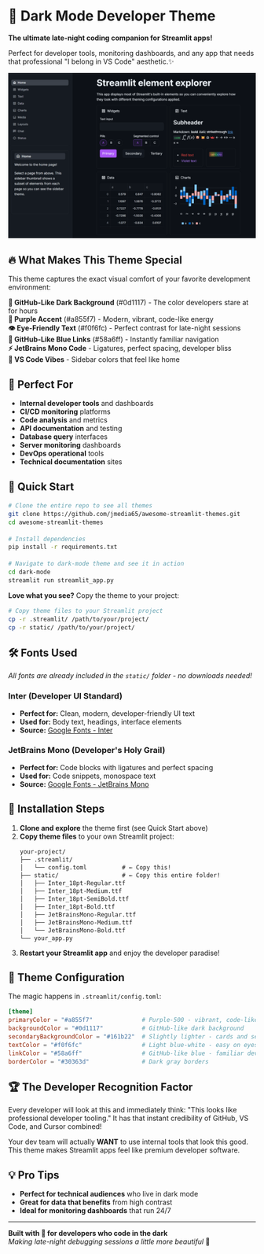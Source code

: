 # 🌙 Dark Mode Developer Theme

**The ultimate late-night coding companion for Streamlit apps!**

Perfect for developer tools, monitoring dashboards, and any app that needs that professional "I belong in VS Code" aesthetic.✨

![Dark Mode Developer Theme](dark-mode-dev.png)

## 🔥 What Makes This Theme Special

This theme captures the exact visual comfort of your favorite development environment:

**🖤 GitHub-Like Dark Background** (#0d1117) - The color developers stare at for hours  
**💜 Purple Accent** (#a855f7) - Modern, vibrant, code-like energy  
**👁️ Eye-Friendly Text** (#f0f6fc) - Perfect contrast for late-night sessions  
**🔗 GitHub-Like Blue Links** (#58a6ff) - Instantly familiar navigation  
**⚡ JetBrains Mono Code** - Ligatures, perfect spacing, developer bliss  
**🎯 VS Code Vibes** - Sidebar colors that feel like home

## 🎯 Perfect For

- **Internal developer tools** and dashboards
- **CI/CD monitoring** platforms
- **Code analysis** and metrics
- **API documentation** and testing
- **Database query** interfaces
- **Server monitoring** dashboards
- **DevOps operational** tools
- **Technical documentation** sites

## 🚀 Quick Start

```bash
# Clone the entire repo to see all themes
git clone https://github.com/jmedia65/awesome-streamlit-themes.git
cd awesome-streamlit-themes

# Install dependencies
pip install -r requirements.txt

# Navigate to dark-mode theme and see it in action
cd dark-mode
streamlit run streamlit_app.py
```

**Love what you see?** Copy the theme to your project:

```bash
# Copy theme files to your Streamlit project
cp -r .streamlit/ /path/to/your/project/
cp -r static/ /path/to/your/project/
```

## 🛠️ Fonts Used

_All fonts are already included in the `static/` folder - no downloads needed!_

### Inter (Developer UI Standard)

- **Perfect for:** Clean, modern, developer-friendly UI text
- **Used for:** Body text, headings, interface elements
- **Source:** [Google Fonts - Inter](https://fonts.google.com/specimen/Inter)

### JetBrains Mono (Developer's Holy Grail)

- **Perfect for:** Code blocks with ligatures and perfect spacing
- **Used for:** Code snippets, monospace text
- **Source:** [Google Fonts - JetBrains Mono](https://fonts.google.com/specimen/JetBrains+Mono)

## 📁 Installation Steps

1. **Clone and explore** the theme first (see Quick Start above)
2. **Copy theme files** to your own Streamlit project:
   ```
   your-project/
   ├── .streamlit/
   │   └── config.toml          # ← Copy this!
   ├── static/                  # ← Copy this entire folder!
   │   ├── Inter_18pt-Regular.ttf
   │   ├── Inter_18pt-Medium.ttf
   │   ├── Inter_18pt-SemiBold.ttf
   │   ├── Inter_18pt-Bold.ttf
   │   ├── JetBrainsMono-Regular.ttf
   │   ├── JetBrainsMono-Medium.ttf
   │   └── JetBrainsMono-Bold.ttf
   └── your_app.py
   ```
3. **Restart your Streamlit app** and enjoy the developer paradise!

## 🎨 Theme Configuration

The magic happens in `.streamlit/config.toml`:

```toml
[theme]
primaryColor = "#a855f7"              # Purple-500 - vibrant, code-like accent
backgroundColor = "#0d1117"           # GitHub-like dark background
secondaryBackgroundColor = "#161b22"  # Slightly lighter - cards and sections
textColor = "#f0f6fc"                 # Light blue-white - easy on eyes
linkColor = "#58a6ff"                 # GitHub-like blue - familiar developer color
borderColor = "#30363d"               # Dark gray borders
```

## 🏆 The Developer Recognition Factor

Every developer will look at this and immediately think: "This looks like professional developer tooling." It has that instant credibility of GitHub, VS Code, and Cursor combined!

Your dev team will actually **WANT** to use internal tools that look this good. This theme makes Streamlit apps feel like premium developer software.

## 💡 Pro Tips

- **Perfect for technical audiences** who live in dark mode
- **Great for data that benefits** from high contrast
- **Ideal for monitoring dashboards** that run 24/7

---

**Built with 🖤 for developers who code in the dark**  
_Making late-night debugging sessions a little more beautiful_ 🌙
